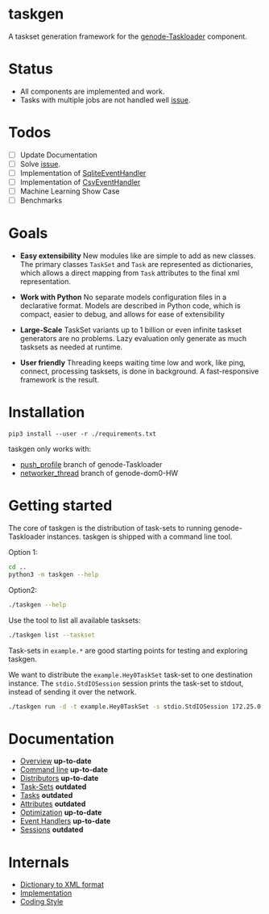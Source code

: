 # taskgen

A taskset generation framework for the
[genode-Taskloader](https://github.com/argos-research/genode-Taskloader)
component.


# Status

* All components are implemented and work. 
* Tasks with multiple jobs are not handled well [issue](https://github.com/argos-research/genode-Taskloader/issues/5).

# Todos

- [ ] Update Documentation
- [ ] Solve [issue](https://github.com/argos-research/genode-Taskloader/issues/5).
- [ ] Implementation of [SqliteEventHandler](events/sqlite.py)
- [ ] Implementation of [CsvEventHandler](events/csv.py)
- [ ] Machine Learning Show Case
- [ ] Benchmarks

# Goals
- **Easy extensibility** New modules like are simple to add as new classes. The
  primary classes `TaskSet` and `Task` are represented as dictionaries, which
  allows a direct mapping from `Task` attributes to the final xml
  representation.
  
- **Work with Python** No separate models configuration files in a declarative
  format. Models are described in Python code, which is compact, easier to
  debug, and allows for ease of extensibility
  
- **Large-Scale** TaskSet variants up to 1 billion or even infinite taskset
  generators are no problems. Lazy evaluation only generate as much tasksets as
  needed at runtime.
  
- **User friendly** Threading keeps waiting time low and work, like ping,
  connect, processing tasksets, is done in background. A fast-responsive
  framework is the result.


# Installation

```
pip3 install --user -r ./requirements.txt
```

taskgen only works with:

* [push_profile](https://github.com/argos-research/genode-Taskloader/tree/push_profile) branch of genode-Taskloader
* [networker_thread](https://github.com/argos-research/genode-dom0-HW/tree/networker_thread) branch of genode-dom0-HW

# Getting started
The core of taskgen is the distribution of task-sets to running
genode-Taskloader instances. taskgen is shipped with a command line tool.

Option 1:

```bash
cd ..
python3 -m taskgen --help
```

Option2:

```bash
./taskgen --help
```

Use the tool to list all available tasksets:

```bash
./taskgen list --taskset
```

Task-sets in `example.*` are good starting points for testing and exploring
taskgen.

We want to distribute the `example.Hey0TaskSet` task-set to one destination
instance. The `stdio.StdIOSession` session prints the task-set to stdout,
instead of sending it over the network. 

```bash
./taskgen run -d -t example.Hey0TaskSet -s stdio.StdIOSession 172.25.0.1
```

# Documentation
* [Overview](docs/overview.md) **up-to-date**
* [Command line](docs/commandline.md) **up-to-date**
* [Distributors](docs/distributor.md) **up-to-date**
* [Task-Sets](docs/taskset.md) **outdated**
* [Tasks](docs/tasks.md) **outdated**
* [Attributes](docs/attributes.md) **outdated**
* [Optimization](docs/optimization.md) **up-to-date**
* [Event Handlers](docs/event.md) **up-to-date**
* [Sessions](docs/session.md) **outdated**

# Internals

* [Dictionary to XML format](docs/dict2xml.md)
* [Implementation](docs/implementation.md)
* [Coding Style](docs/coding.md)


